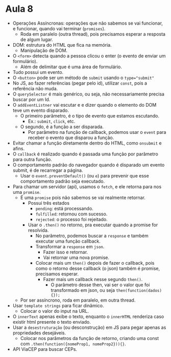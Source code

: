 # Aula 8

* Operações Assíncronas: operações que não sabemos se vai funcionar, e funcionar, quando vai terminar (`promises`).
  * Roda em paralelo (outra thread), pois precisamos esperar a resposta de algum lugar.
* DOM: estrutura do HTML que fica na memória.
  * Manipulação de DOM.
* O `<form>` detecta quando a pessoa clicou o enter (o evento de enviar um formulário).
  * Além de delimitar que é uma área de formulário.
* Tudo possui um evento.
* O `<button>` pode ser um método de `submit` usando o `type="submit"`
* No JS, ao fazer referências (pegar pelo id), utilizar `const`, pois a referência não muda.
* O `querySelector` é mais genérico, ou seja, não necessariamente precisa buscar por um Id.
* O `addEventListner` vai escutar e e dizer quando o elemento do DOM teve um evento disparado.
  * O primeiro parâmetro, é o tipo de evento que estamos escutando.
    * Ex.: `submit`, `click`, etc.
  * O segundo, é a função a ser disparada.
    * Por parâmetro na função de callback, podemos usar o `event` para receber o evento que disparou a função.
* Evitar chamar a função diretamente dentro do HTML, como `onsubmit` e afins.
* O `callback` é realizado quando é passada uma função por parâmetro para outra função.
* O comportamento padrão do navegador quando é disparado um evento submit, é de recarregar a página.
  * Usar o `event.preventDefault()` (ou `e`) para prevenir que esse comportamento padrão seja executado.
* Para chamar um servidor (api), usamos o `fetch`, e ele retorna para nos uma `promise`.
  * É uma `promise` pois não sabemos se vai realmente retornar. 
    * Possui três estados
      * `pending`: está processando.
      * `fulfilled`: retornou com sucesso.
      * `rejected`: o processo foi rejeitado.
    * Usar o `.then()` no retorno, pra executar quando a promise for resolvida.
      * No parâmetro, podemos buscar a `response` e também executar uma função callback.
      * Transformar a `response` em `json`.
        * Fazer isso e retornar.
        * Vai retornar uma nova promise.
      * Colocar mais um `then()` depois de fazer o callback, pois como o retorno desse callback (o json) também é promise, precisamos esperar.
        * Fazer mais um callback nesse segundo `then()`.
          * O parâmetro desse then, vai ser o valor que foi transformado em json, ou seja `then(function(dados){});`  
  * Por ser assíncrono, roda em paralelo, em outra thread.
* Usar `template strings` para ficar dinâmico.
  * Colocar o valor do input na URL.
* O `innerText` apenas exibe o texto, enquanto o `innerHTML` renderiza caso existir html presente o texto enviado.
* Usar a `desestruturação` (ou desconstrução) em JS para pegar apenas as propriedades desejáveis.
  * Colocar nos parâmetros da função de retorno, criando uma const com `.then(function({nomeProp1, nomeProp2})){}`.
* API ViaCEP para buscar CEPs.